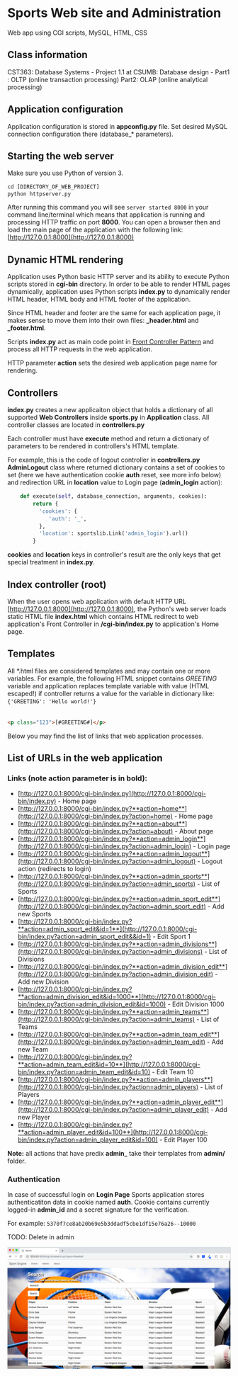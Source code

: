 # Sports Web site and Administration
Web app using CGI scripts, MySQL, HTML, CSS

## Class information
CST363: Database Systems - Project 1.1  at CSUMB: Database design - Part1 : OLTP (online transaction processing)
                                                                    Part2: OLAP (online analytical processing)        

## Application configuration
Application configuration is stored in **appconfig.py** file. Set desired MySQL connection configuration there (database_* parameters). 

## Starting the web server
Make sure you use Python of version 3.
```shell
cd [DIRECTORY_OF_WEB_PROJECT]
python httpserver.py
```

After running this command you will see `server started 8000` in your command line/terminal which means that application is running and processing HTTP traffic on port **8000**.
You can open a browser then and load the main page of the application with the following link: [http://127.0.0.1:8000](http://127.0.0.1:8000)

## Dynamic HTML rendering
Application uses Python basic HTTP server and its ability to execute Python scripts stored in **cgi-bin** directory. 
In order to be able to render HTML pages dynamically, application uses Python scripts **index.py** to dynamically render HTML header, HTML body and HTML footer of the application.

Since HTML header and footer are the same for each application page, it makes sense to move them into their own files: **_header.html** and **_footer.html**.

Scripts **index.py** act as main code point in [Front Controller Pattern](https://en.wikipedia.org/wiki/Front_controller) and process all HTTP requests in the web application.

HTTP parameter **action** sets the desired web application page name for rendering.

## Controllers
**index.py** creates a new applicaiton object that holds a dictionary of all supported **Web Controllers** inside **sports.py** in **Application** class. All controller classes are located in **controllers.py**

Each controller must have **execute** method and return a dictionary of parameters to be rendered in controllers's HTML template.

For example, this is the code of logout controller in **controllers.py** **AdminLogout** class where returned dictionary contains a set of cookies to set (here we have authentication cookie **auth** reset, see more info below) and redirection URL in **location** value to Login page (**admin_login** action):
```Python
    def execute(self, database_connection, arguments, cookies):
        return {
          'cookies': {
             'auth': '_',
          },
          'location': sportslib.Link('admin_login').url()
        }
```

**cookies** and **location** keys in controller's result are the only keys that get special treatment in **index.py**. 

## Index controller (root)
When the user opens web application with default HTTP URL [http://127.0.0.1:8000](http://127.0.0.1:8000), the Python's web server loads static HTML file **index.html** which contains HTML redirect to web application's Front Controller in **/cgi-bin/index.py** to application's Home page.

## Templates

All \*.html files are considered templates and may contain one or more variables.
For example, the following HTML snippet contains *GREETING* variable and application replaces template variable with value (HTML escaped!) if controller returns
a value for the variable in dictionary like: `{'GREETING': 'Hello world!'}` 
```HTML

<p class="123">[#GREETING#]</p>

```

Below you may find the list of links that web application processes.

## List of URLs in the web application

### Links (note action parameter is in bold):

* [http://127.0.0.1:8000/cgi-bin/index.py](http://127.0.0.1:8000/cgi-bin/index.py) - Home page
* [http://127.0.0.1:8000/cgi-bin/index.py?**action=home**](http://127.0.0.1:8000/cgi-bin/index.py?action=home) - Home page
* [http://127.0.0.1:8000/cgi-bin/index.py?**action=about**](http://127.0.0.1:8000/cgi-bin/index.py?action=about) - About page
* [http://127.0.0.1:8000/cgi-bin/index.py?**action=admin_login**](http://127.0.0.1:8000/cgi-bin/index.py?action=admin_login) - Login page
* [http://127.0.0.1:8000/cgi-bin/index.py?**action=admin_logout**](http://127.0.0.1:8000/cgi-bin/index.py?action=admin_logout) - Logout action (redirects to login)
* [http://127.0.0.1:8000/cgi-bin/index.py?**action=admin_sports**](http://127.0.0.1:8000/cgi-bin/index.py?action=admin_sports) - List of Sports
* [http://127.0.0.1:8000/cgi-bin/index.py?**action=admin_sport_edit**](http://127.0.0.1:8000/cgi-bin/index.py?action=admin_sport_edit) - Add new Sports
* [http://127.0.0.1:8000/cgi-bin/index.py?**action=admin_sport_edit&id=1**](http://127.0.0.1:8000/cgi-bin/index.py?action=admin_sport_edit&&id=1) - Edit Sport 1
* [http://127.0.0.1:8000/cgi-bin/index.py?**action=admin_divisions**](http://127.0.0.1:8000/cgi-bin/index.py?action=admin_divisions) - List of Divisions
* [http://127.0.0.1:8000/cgi-bin/index.py?**action=admin_division_edit**](http://127.0.0.1:8000/cgi-bin/index.py?action=admin_division_edit) - Add new Division
* [http://127.0.0.1:8000/cgi-bin/index.py?**action=admin_division_edit&id=1000**](http://127.0.0.1:8000/cgi-bin/index.py?action=admin_division_edit&id=1000) - Edit Division 1000
* [http://127.0.0.1:8000/cgi-bin/index.py?**action=admin_teams**](http://127.0.0.1:8000/cgi-bin/index.py?action=admin_teams) - List of Teams
* [http://127.0.0.1:8000/cgi-bin/index.py?**action=admin_team_edit**](http://127.0.0.1:8000/cgi-bin/index.py?action=admin_team_edit)  - Add new Team
* [http://127.0.0.1:8000/cgi-bin/index.py?**action=admin_team_edit&id=10**](http://127.0.0.1:8000/cgi-bin/index.py?action=admin_team_edit&id=10) - Edit Team 10
* [http://127.0.0.1:8000/cgi-bin/index.py?**action=admin_players**](http://127.0.0.1:8000/cgi-bin/index.py?action=admin_players) - List of Players
* [http://127.0.0.1:8000/cgi-bin/index.py?**action=admin_player_edit**](http://127.0.0.1:8000/cgi-bin/index.py?action=admin_player_edit)  - Add new Player
* [http://127.0.0.1:8000/cgi-bin/index.py?**action=admin_player_edit&id=100**](http://127.0.0.1:8000/cgi-bin/index.py?action=admin_player_edit&id=100) - Edit Player 100

**Note:** all actions that have predix **admin_** take their templates from **admin/** folder.

### Authentication

In case of successful login on **Login Page** Sports application stores authenticatiton data in cookie named **auth**. Cookie contains currently logged-in **admin_id** and a secret signature for the verification.

For example:
`5370f7ce8ab20b69e5b3ddadf5cbe1df15e76a26--10000`

TODO: Delete in admin

![](project/images/image.png)


